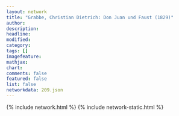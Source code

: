 ```yaml
---
layout: network
title: "Grabbe, Christian Dietrich: Don Juan und Faust (1829)"
author:
description:
headline:
modified:
category:
tags: []
imagefeature: 
mathjax: 
chart: 
comments: false
featured: false
list: false
networkdata: 209.json
---
```

{% include network.html %}
{% include network-static.html %}
